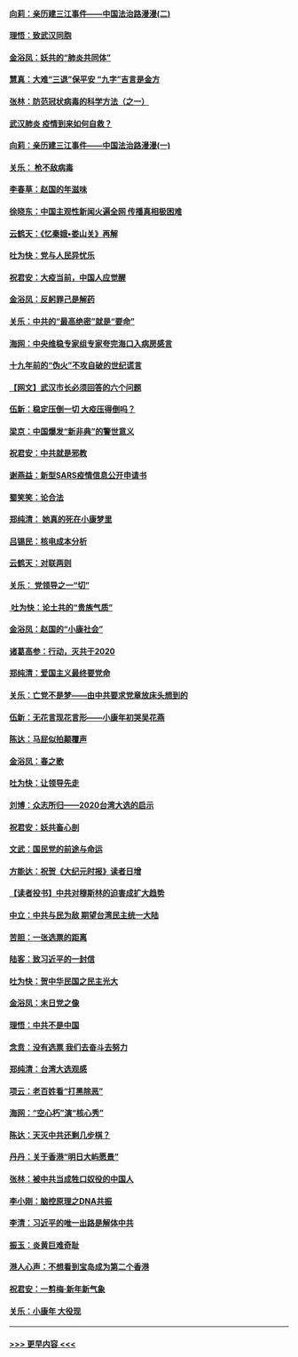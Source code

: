#### [向莉：亲历建三江事件——中国法治路漫漫(二)](../pages/nsc993/n11829102.md?t=01302033) 
#### [理悟：致武汉同胞](../pages/nsc993/n11831522.md?t=01302033) 
#### [金浴凤：妖共的“肺炎共同体”](../pages/nsc993/n11829448.md?t=01302033) 
#### [慧真：大难“三退”保平安 “九字”吉言是金方](../pages/nsc993/n11829501.md?t=01302033) 
#### [张林：防范冠状病毒的科学方法（之一）](../pages/nsc993/n11828618.md?t=01302033) 
#### [武汉肺炎 疫情到来如何自救？](../pages/nsc993/n11827632.md?t=01302033) 
#### [向莉：亲历建三江事件——中国法治路漫漫(一)](../pages/nsc993/n11827190.md?t=01302033) 
#### [关乐： 枪不敌病毒](../pages/nsc993/n11826746.md?t=01302033) 
#### [李春草：赵国的年滋味](../pages/nsc993/n11826321.md?t=01302033) 
#### [徐晓东：中国主观性新闻火遍全网 传播真相极困难](../pages/nsc993/n11826508.md?t=01302033) 
#### [云鹤天：《忆秦娥▪娄山关》再解](../pages/nsc993/n11824682.md?t=01302033) 
#### [吐为快：党与人民异忧乐](../pages/nsc993/n11824660.md?t=01302033) 
#### [祝君安：大疫当前，中国人应觉醒](../pages/nsc993/n11821946.md?t=01302033) 
#### [金浴凤：反躬罪己是解药](../pages/nsc993/n11820280.md?t=01302033) 
#### [关乐：中共的“最高绝密”就是“要命”](../pages/nsc993/n11816946.md?t=01302033) 
#### [海网：中央维稳专家组专家夸完海口入病房感言](../pages/nsc993/n11815138.md?t=01302033) 
#### [十九年前的“伪火”不攻自破的世纪谎言](../pages/nsc993/n11813238.md?t=01302033) 
#### [【网文】武汉市长必须回答的六个问题](../pages/nsc993/n11813848.md?t=01302033) 
#### [伍新：稳定压倒一切 大疫压得倒吗？](../pages/nsc993/n11812634.md?t=01302033) 
#### [梁京：中国爆发“新非典”的警世意义](../pages/nsc993/n11812554.md?t=01302033) 
#### [祝君安：中共就是邪教](../pages/nsc993/n11812431.md?t=01302033) 
#### [谢燕益：新型SARS疫情信息公开申请书](../pages/nsc993/n11808840.md?t=01302033) 
#### [蜀笑笑：论合法](../pages/nsc993/n11808064.md?t=01302033) 
#### [郑纯清： 她真的死在小康梦里](../pages/nsc993/n11806623.md?t=01302033) 
#### [吕锡民：核电成本分析](../pages/nsc993/n11806284.md?t=01302033) 
#### [云鹤天：对联两则](../pages/nsc993/n11805957.md?t=01302033) 
#### [关乐： 党领导之一“切”](../pages/nsc993/n11804505.md?t=01302033) 
#### [ 吐为快：论土共的“贵族气质”](../pages/nsc993/n11804490.md?t=01302033) 
#### [金浴凤：赵国的“小康社会”](../pages/nsc993/n11804452.md?t=01302033) 
#### [诸葛高参：行动，灭共于2020](../pages/nsc993/n11804120.md?t=01302033) 
#### [郑纯清：爱国主义最终要党命](../pages/nsc993/n11802197.md?t=01302033) 
#### [关乐：亡党不是梦——由中共要求党章放床头想到的](../pages/nsc993/n11802156.md?t=01302033) 
#### [伍新：无花言现花言形——小康年初哭吴花燕](../pages/nsc993/n11800044.md?t=01302033) 
#### [陈达：马屁似拍颠覆声](../pages/nsc993/n11800010.md?t=01302033) 
#### [金浴凤：春之歌](../pages/nsc993/n11797687.md?t=01302033) 
#### [吐为快：让领导先走](../pages/nsc993/n11797512.md?t=01302033) 
#### [刘博：众志所归——2020台湾大选的启示](../pages/nsc993/n11796878.md?t=01302033) 
#### [祝君安：妖共畜心剖](../pages/nsc993/n11794273.md?t=01302033) 
#### [文武：国民党的前途与命运](../pages/nsc993/n11794198.md?t=01302033) 
#### [方能达：祝贺《大纪元时报》读者日增](../pages/nsc993/n11793807.md?t=01302033) 
#### [【读者投书】中共对穆斯林的迫害成扩大趋势](../pages/nsc993/n11791371.md?t=01302033) 
#### [中立：中共与民为敌 期望台湾民主统一大陆](../pages/nsc993/n11790392.md?t=01302033) 
#### [苦胆：一张选票的距离](../pages/nsc993/n11788914.md?t=01302033) 
#### [陆客：致习近平的一封信](../pages/nsc993/n11788867.md?t=01302033) 
#### [吐为快：贺中华民国之民主光大](../pages/nsc993/n11788618.md?t=01302033) 
#### [金浴凤：末日党之像](../pages/nsc993/n11787475.md?t=01302033) 
#### [理悟：中共不是中国](../pages/nsc993/n11787463.md?t=01302033) 
#### [念贲：没有选票  我们去奋斗去努力](../pages/nsc993/n11787398.md?t=01302033) 
#### [郑纯清：台湾大选观感](../pages/nsc993/n11786210.md?t=01302033) 
#### [项云：老百姓看“打黑除恶”](../pages/nsc993/n11785398.md?t=01302033) 
#### [海网：“空心朽”演“核心秀”](../pages/nsc993/n11783874.md?t=01302033) 
#### [陈达：天灭中共还剩几步棋？](../pages/nsc993/n11783719.md?t=01302033) 
#### [丹丹：关于香港“明日大屿愿景”](../pages/nsc993/n11783273.md?t=01302033) 
#### [张林：被中共当成牲口奴役的中国人](../pages/nsc993/n11782397.md?t=01302033) 
#### [李小刚：脑控原理之DNA共振](../pages/nsc993/n11780962.md?t=01302033) 
#### [李清：习近平的唯一出路是解体中共](../pages/nsc993/n11780866.md?t=01302033) 
#### [振玉：炎黄巨难奇耻](../pages/nsc993/n11779632.md?t=01302033) 
#### [港人心声：不想看到宝岛成为第二个香港](../pages/nsc993/n11778817.md?t=01302033) 
#### [祝君安：一剪梅‧新年新气象](../pages/nsc993/n11776340.md?t=01302033) 
#### [关乐：小康年 大役现](../pages/nsc993/n11774213.md?t=01302033) 

----
#### [ >>> 更早内容 <<< ](../indexes/nsc993-earlier.md)
